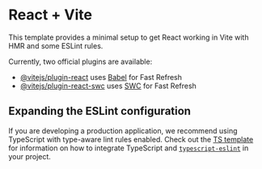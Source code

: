 # React + Vite

This template provides a minimal setup to get React working in Vite with HMR and some ESLint rules.

Currently, two official plugins are available:

- [@vitejs/plugin-react](https://github.com/vitejs/vite-plugin-react/blob/main/packages/plugin-react) uses [Babel](https://babeljs.io/) for Fast Refresh
- [@vitejs/plugin-react-swc](https://github.com/vitejs/vite-plugin-react/blob/main/packages/plugin-react-swc) uses [SWC](https://swc.rs/) for Fast Refresh

## Expanding the ESLint configuration

If you are developing a production application, we recommend using TypeScript with type-aware lint rules enabled. Check out the [TS template](https://github.com/vitejs/vite/tree/main/packages/create-vite/template-react-ts) for information on how to integrate TypeScript and [`typescript-eslint`](https://typescript-eslint.io) in your project.






<!-- import React, { useState, useRef } from 'react';
import { Button } from './ui/button';
import { Input } from './ui/input';
import { Label } from './ui/label';
import { Card, CardContent, CardHeader, CardDescription, CardTitle } from './ui/card';
import { Tabs, TabsList, TabsTrigger } from './ui/tabs';
import { Badge } from './ui/badge';
import { ThemeToggle } from './ThemeToggle';
import { useLanguage } from './LanguageContext';
import { User, UserCheck, Shield, Loader2, Eye, EyeOff, Camera, Upload, Globe, X } from 'lucide-react';
import { toast } from 'sonner';
// import logo from 'figma:asset/6be294f1d47ee10486a13e931abe68f18ad20e13.png';
import { loginUser, registerUser, loginWithGoogle } from "../utils/supabase/auth";
import { GoogleLogin } from "@react-oauth/google";

interface UserType {
  id: string;
  name: string;
  email: string;
  phone: string;
  type: 'user' | 'provider' | 'admin';
  specialties?: string[];
  profileImage?: string;
}

interface VerificationData {
  registrationId: string;
  email: string;
  expiresIn: number;
}

interface LoginPageProps {
  onLogin: (user: UserType) => void;
  onVerificationNeeded: (verificationData: VerificationData) => void;
  onGuestMode?: () => void;
}

export function LoginPage({ onLogin, onVerificationNeeded, onGuestMode }: LoginPageProps) {
  const { t, language, setLanguage } = useLanguage();
  const [isLogin, setIsLogin] = useState(true);
  const [userType, setUserType] = useState<'user' | 'provider' | 'admin'>('user');
  const [isLoading, setIsLoading] = useState(false);
  const [showPassword, setShowPassword] = useState(false);
  const [showAdminLogin, setShowAdminLogin] = useState(false);
  const [profileImage, setProfileImage] = useState<string | null>(null);
  const fileInputRef = useRef<HTMLInputElement>(null);

  const services = [
    { id: 'electrical', name: t('electrical') },
    { id: 'plumbing', name: t('plumbing') },
    { id: 'cooling', name: t('cooling') },
    { id: 'air_conditioning', name: t('air_conditioning') },
    { id: 'gardening', name: t('gardening') },
    { id: 'blacksmithing', name: t('blacksmithing') },
    { id: 'carpentry', name: t('carpentry') },
    { id: 'satellite_engineer', name: t('satellite_engineer') },
    { id: 'digital', name: t('digital') }
  ];

  const [formData, setFormData] = useState({
    name: '',
    email: '',
    password: '',
    phone: '',
    specialties: [] as string[]
  });

  const handleInputChange = (field: string, value: string) => {
    setFormData(prev => ({ ...prev, [field]: value }));
  };

  const toggleSpecialty = (specialty: string) => {
    setFormData(prev => {
      const specialties = prev.specialties.includes(specialty)
        ? prev.specialties.filter(s => s !== specialty)
        : [...prev.specialties, specialty];
      return { ...prev, specialties };
    });
  };

  const handleImageUpload = (event: React.ChangeEvent<HTMLInputElement>) => {
    const file = event.target.files?.[0];
    if (file) {
      if (!file.type.startsWith('image/')) {
        toast.error('يرجى اختيار ملف صورة صحيح');
        return;
      }
      if (file.size > 5 * 1024 * 1024) {
        toast.error('حجم الصورة كبير جداً. يرجى اختيار صورة أصغر من 5MB');
        return;
      }
      const reader = new FileReader();
      reader.onload = (e) => setProfileImage(e.target?.result as string);
      reader.readAsDataURL(file);
    }
  };

  const handleUploadClick = () => fileInputRef.current?.click();
  const removeProfileImage = () => {
    setProfileImage(null);
    if (fileInputRef.current) fileInputRef.current.value = '';
  };

  const validateForm = (): boolean => {
    if (!formData.email || !formData.password) {
      toast.error('البريد الإلكتروني وكلمة المرور مطلوبان');
      return false;
    }
    if (!isLogin && userType !== 'admin') {
      if (!formData.name || !formData.phone) {
        toast.error(t('please_fill_all_fields'));
        return false;
      }
      if (userType === 'provider' && formData.specialties.length === 0) {
        toast.error('يرجى اختيار تخصص واحد على الأقل');
        return false;
      }
      const emailRegex = /^[^\s@]+@[^\s@]+\.[^\s@]+$/;
      if (!emailRegex.test(formData.email)) {
        toast.error('يرجى إدخال بريد إلكتروني صحيح');
        return false;
      }
      if (formData.password.length < 6) {
        toast.error('كلمة المرور يجب أن تكون 6 أحرف على الأقل');
        return false;
      }
      const phoneRegex = /^[0-9+]{10,15}$/;
      if (!phoneRegex.test(formData.phone.replace(/\s/g, ''))) {
        toast.error('يرجى إدخال رقم هاتف صحيح');
        return false;
      }
    }
    return true;
  };

  const handlecreatgoogle = async (credentialResponse: any) => {
    if (!userType && !isLogin) return toast.error("من فضلك اختار نوع المستخدم");
    try {
      const data = await loginWithGoogle(credentialResponse.credential, userType);
      if (data.success) {
        toast.success("تم تسجيل الدخول بنجاح");
        onLogin(data.user);
      } else toast.error(data.message || "فشل تسجيل الدخول");
    } catch {
      toast.error("حدث خطأ أثناء تسجيل الدخول");
    }
  };

  const handleSubmit = async (e: React.FormEvent) => {
    e.preventDefault();
    if (!validateForm()) return;
    setIsLoading(true);
    try {
      if (isLogin || userType === 'admin') {
        const response = await loginUser({ email: formData.email, password: formData.password });
        if (response.error) return toast.error(response.error);
        toast.success('تم تسجيل الدخول بنجاح');
        onLogin(response.user);
      } else {
        const response = await registerUser({
          name: formData.name,
          email: formData.email,
          password: formData.password,
          phone: formData.phone,
          type: userType,
          specialties: formData.specialties,
          profileImage
        });
        if (response.error) return toast.error(response.error);
        toast.success('تم إرسال كود التحقق إلى بريدك الإلكتروني');
        onVerificationNeeded({ registrationId: response.registrationId, email: formData.email, expiresIn: response.expiresIn });
      }
    } catch (error: any) {
      console.error(error);
      toast.error('حدث خطأ غير متوقع، يرجى المحاولة لاحقاً');
    } finally {
      setIsLoading(false);
    }
  };

  const resetForm = () => {
    setFormData({ name: '', email: '', password: '', phone: '', specialties: [] });
    setProfileImage(null);
    if (fileInputRef.current) fileInputRef.current.value = '';
  };

  const handleTabChange = (value: string) => {
    setIsLogin(value === 'login');
    setShowAdminLogin(false);
    setUserType('user');
    resetForm();
  };

  const toggleAdminLogin = () => {
    setShowAdminLogin(!showAdminLogin);
    setUserType(showAdminLogin ? 'user' : 'admin');
    resetForm();
  };
  return (
    <div className="min-h-screen bg-gradient-to-br from-blue-50 to-indigo-100 dark:from-slate-900 dark:to-slate-800 flex items-center justify-center p-4 transition-colors duration-200">
      <div className="w-full max-w-md">
        {/* شعار التطبيق */}
        <div className="text-center mb-8">
          <div className="flex items-center justify-center gap-2 mb-6">
            <div className="bg-white dark:bg-slate-800 p-6 rounded-2xl shadow-lg logo-container">
              <img src={logo} alt="مسكاوس" className="h-16 w-16 md:h-20 md:w-20 object-contain logo-image mx-auto" />
            </div>
          </div>
          <h1 className="text-3xl md:text-4xl mb-2 text-primary font-bold">{t('welcome_to_miskawus').split(' ').slice(-1)[0]}</h1>
          <p className="text-muted-foreground text-lg">{t('home_services_platform')}</p>
        </div>

        {/* أدوات التحكم */}
        <div className="flex justify-center items-center gap-4 mb-6">
          <Button variant="outline" size="sm" onClick={() => setLanguage(language === 'ar' ? 'en' : 'ar')} className="flex items-center gap-2">
            <Globe className="h-4 w-4" />
            {language === 'ar' ? 'English' : 'العربية'}
          </Button>
          <ThemeToggle />
        </div>

        <Card className="shadow-xl border-0">
          <CardHeader>
            {!showAdminLogin ? (
              <Tabs value={isLogin ? 'login' : 'register'} onValueChange={handleTabChange}>
                <TabsList className="grid w-full grid-cols-2">
                  <TabsTrigger value="login">{t('login')}</TabsTrigger>
                  <TabsTrigger value="register">{t('register')}</TabsTrigger>
                </TabsList>
              </Tabs>
            ) : (
              <div className="text-center">
                <CardTitle className="flex items-center justify-center gap-2 text-xl">
                  <Shield className="h-5 w-5 text-primary" />
                  دخول الأدمن
                </CardTitle>
                <CardDescription>تسجيل دخول مدير النظام</CardDescription>
              </div>
            )}

            <div className="flex justify-center mt-4">
              <Button variant="ghost" size="sm" onClick={toggleAdminLogin} className="text-xs text-muted-foreground hover:text-primary">
                {showAdminLogin ? 'العودة لتسجيل الدخول العادي' : (<><Shield className="h-3 w-3 mr-1" />دخول الأدمن</>)}
              </Button>
            </div>
          </CardHeader>

          <CardContent>
            <form onSubmit={handleSubmit} className="space-y-4">
              {/* نوع المستخدم */}
              {!isLogin && !showAdminLogin && (
               <div className="space-y-3">
  <Label>{t('user_type')}</Label>
  <div className="grid grid-cols-2 gap-2">
    <Button
      type="button"
      variant={userType === 'user' ? 'default' : 'outline'}
      onClick={() => setUserType('user')}
      className="flex items-center gap-2 transition-all duration-200"
      disabled={isLoading}
    >
      <User className="h-4 w-4" />
      {t('user')}
    </Button>
    <Button
      type="button"
      variant={userType === 'provider' ? 'default' : 'outline'}
      onClick={() => setUserType('provider')}
      className="flex items-center gap-2 transition-all duration-200"
      disabled={isLoading}
    >
      <UserCheck className="h-4 w-4" />
      {t('service_provider')}
    </Button>
  </div>
</div>

              )}

              {/* رفع صورة البروفايل */}
              {!isLogin && !showAdminLogin && (
                <div className="space-y-3">
                  <Label>{t('profile_image')} ({t('optional')})</Label>
                  <div className="flex items-center justify-center">
                    <div className="relative">
                      <div className="w-20 h-20 rounded-full bg-muted flex items-center justify-center overflow-hidden border-2 border-dashed border-border cursor-pointer hover:border-primary transition-colors"
                           onClick={handleUploadClick}>
                        {profileImage ? (
                          <img 
                            src={profileImage} 
                            alt="Profile" 
                            className="w-full h-full object-cover"
                          />
                        ) : (
                          <Camera className="h-8 w-8 text-muted-foreground" />
                        )}
                      </div>
                      {profileImage && (
                        <Button
                          type="button"
                          variant="destructive"
                          size="sm"
                          className="absolute -top-2 -right-2 h-6 w-6 rounded-full p-0"
                          onClick={removeProfileImage}
                        >
                          <X className="h-3 w-3" />
                        </Button>
                      )}
                    </div>
                  </div>
                  <input
                    ref={fileInputRef}
                    type="file"
                    accept="image/*"
                    onChange={handleImageUpload}
                    className="hidden"
                  />
                  <div className="text-center">
                    <Button
                      type="button"
                      variant="outline"
                      size="sm"
                      onClick={handleUploadClick}
                      disabled={isLoading}
                    >
                      <Upload className="h-4 w-4 ml-2" />
                      {profileImage ? t('change_image') : t('upload_image')}
                    </Button>
                  </div>
                </div>
              )}

              {!isLogin && !showAdminLogin && (
                <div className="space-y-2">
                  <Label htmlFor="name">{t('name')} *</Label>
                  <Input
                    id="name"
                    value={formData.name}
                    onChange={(e) => handleInputChange('name', e.target.value)}
                    placeholder={language === 'ar' ? 'أدخل اسمك الكامل' : 'Enter your full name'}
                    required={!isLogin && !showAdminLogin}
                    disabled={isLoading}
                    className="transition-all duration-200"
                  />
                </div>
              )}

              <div className="space-y-2">
                <Label htmlFor="email">{t('email')} *</Label>
                <Input
                  id="email"
                  type="email"
                  value={formData.email}
                  onChange={(e) => handleInputChange('email', e.target.value)}
                  placeholder={showAdminLogin ? "admin@miskawus.com" : "example@email.com"}
                  required
                  disabled={isLoading}
                  className="transition-all duration-200"
                />
                {showAdminLogin && (
                  <p className="text-xs text-muted-foreground">
                    البريد الافتراضي: admin@miskawus.com
                  </p>
                )}
              </div>

              <div className="space-y-2">
                <Label htmlFor="password">كلمة المرور *</Label>
                <div className="relative">
                  <Input
                    id="password"
                    type={showPassword ? "text" : "password"}
                    value={formData.password}
                    onChange={(e) => handleInputChange('password', e.target.value)}
                    placeholder={isLogin || showAdminLogin ? "أدخل كلمة المرور" : "كلمة مرور قوية (6 أحرف على الأقل)"}
                    required
                    disabled={isLoading}
                    className="transition-all duration-200 pl-10"
                  />
                  <Button
                    type="button"
                    variant="ghost"
                    size="sm"
                    className="absolute left-0 top-0 h-full px-3 py-2 hover:bg-transparent"
                    onClick={() => setShowPassword(!showPassword)}
                    disabled={isLoading}
                  >
                    {showPassword ? (
                      <EyeOff className="h-4 w-4 text-muted-foreground" />
                    ) : (
                      <Eye className="h-4 w-4 text-muted-foreground" />
                    )}
                  </Button>
                </div>
                {showAdminLogin && (
                  <p className="text-xs text-muted-foreground">
                    كلمة المرور الافتراضية: MiskawusAdmin2024!
                  </p>
                )}
              </div>

              {!isLogin && !showAdminLogin && (
                <div className="space-y-2">
                  <Label htmlFor="phone">رقم الهاتف *</Label>
                  <Input
                    id="phone"
                    type="tel"
                    value={formData.phone}
                    onChange={(e) => handleInputChange('phone', e.target.value)}
                    placeholder="966512345678"
                    required={!isLogin && !showAdminLogin}
                    disabled={isLoading}
                    className="transition-all duration-200"
                    dir="ltr"
                  />
                </div>
              )}

              {!isLogin && userType === 'provider' && !showAdminLogin && (
                <div className="space-y-3">
                  <Label>التخصصات *</Label>
                  <div className="grid grid-cols-2 gap-2">
                   {services.map((service) => (
  <Badge
    key={service.id}
    variant={formData.specialties.includes(service.id) ? 'default' : 'outline'}
    onClick={() => toggleSpecialty(service.id)}
  >
    {service.name}
  </Badge>
))}

                  </div>
                  {userType === 'provider' && formData.specialties.length === 0 && (
                    <p className="text-sm text-muted-foreground">
                      اختر تخصص واحد على الأقل
                    </p>
                  )}
                </div>
              )}

              <Button 
                type="submit" 
                className="w-full bg-primary hover:bg-primary/90 transition-all duration-200"
                disabled={isLoading}
              >
                {isLoading ? (
                  <>
                    <Loader2 className="mr-2 h-4 w-4 animate-spin" />
                    {isLogin || showAdminLogin ? 'جاري تسجيل الدخول...' : 'جاري إرسال كود التحقق...'}
                  </>
                ) : (
                  showAdminLogin ? 'دخول لوحة التحكم' : 
                  isLogin ? 'تسجيل الدخول' : 'إنشاء الحساب'
                )}
              </Button>

              {/* تسجيل الدخول الاجتماعي */}
              {(isLogin || showAdminLogin) && (
                <div className="space-y-3">
                  <div className="relative">
                    <div className="absolute inset-0 flex items-center">
                      <span className="w-full border-t border-muted-foreground/20" />
                    </div>
                    <div className="relative flex justify-center text-xs uppercase">
                      <span className="bg-background px-2 text-muted-foreground">أو</span>
                    </div>
                  </div>

                  <div className="space-y-2">
                    {/* <Button
                      type="button"
                      variant="outline"
                      className="w-full"
                      onClick={handleWhatsAppLogin}
                      disabled={isLoading}
                    >
                      <MessageCircle className="mr-2 h-4 w-4 text-green-600" />
                      تسجيل الدخول بواتساب
                    </Button> */}

                    {/* <Button
                     
                      type="button"
                      variant="outline"
                      className="w-full"
                      onClick={handlecreatgoogle}
                      disabled={isLoading}
                    >
                      <Chrome className="mr-2 h-4 w-4 text-blue-600" />
                      تسجيل الدخول بجوجل
                    </Button> */}
                   <GoogleLogin
  onSuccess={handlecreatgoogle}
  onError={() => console.log("Login Failed")}
  useOneTap
  scope="openid email profile"
/>

                  </div>

                  <p className="text-xs text-center text-muted-foreground">
                    تسجيل الدخول السريع والآمن
                  </p>
                </div>
              )}

              {/* تلميحات للمستخدمين الجدد */}
              {!isLogin && !showAdminLogin && (
                <div className="space-y-2 text-xs text-muted-foreground">
                  <p className="text-center">بإنشاء حساب، أنت توافق على شروط الخدمة</p>
                  <div className="bg-muted/50 p-3 rounded-lg">
                    <p className="font-medium mb-1">ملاحظات مهمة:</p>
                    <ul className="space-y-1">
                      <li>• تأكد من صحة البريد الإلكتروني</li>
                      <li>• ستحتاج لكود التحقق لتفعيل الحساب</li>
                      <li>• احتفظ برقم هاتفك للتواصل</li>
                    </ul>
                  </div>
                </div>
              )}

              {showAdminLogin && (
                <div className="bg-yellow-50 dark:bg-yellow-900/20 p-3 rounded-lg">
                  <p className="text-xs text-yellow-700 dark:text-yellow-300 text-center">
                    مخصص للمدراء فقط. استخدم البيانات الافتراضية المذكورة أعلاه.
                  </p>
                </div>
              )}

              {isLogin && !showAdminLogin && (
                <div className="bg-blue-50 dark:bg-blue-900/20 p-3 rounded-lg">
                  <p className="text-xs text-blue-700 dark:text-blue-300 mb-2">
                    💡 حسابات تجريبية متاحة للاختبار:
                  </p>
                  <div className="text-xs text-blue-600 dark:text-blue-400 space-y-1">
                    <div>• <span className="font-mono">user@example.com</span> / password</div>
                    <div>• <span className="font-mono">provider@example.com</span> / password</div>
                    <div>• <span className="font-mono">test@test.com</span> / 123456</div>
                    <div>• <span className="font-mono">provider@test.com</span> / 123456</div>
                  </div>
                </div>
              )}
            </form>
          </CardContent>
        </Card>

        <div className="mt-6 text-center">
          <Button variant="ghost" className="text-muted-foreground hover:text-primary" onClick={() => onGuestMode ? onGuestMode() : toast.info('سيتم إضافة وضع الضيف قريباً')}>
            تصفح كضيف (بدون تسجيل)
          </Button>
        </div>
      </div>
    </div>
  );
} -->
